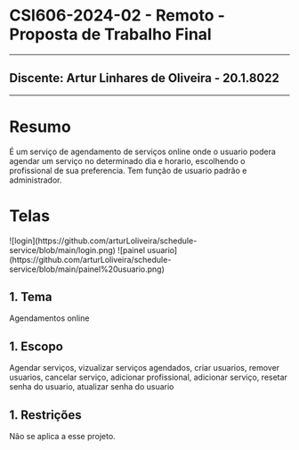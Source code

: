 <h1>CSI606-2024-02 - Remoto - Proposta de Trabalho Final</h1>
<hr>
<h2>Discente: Artur Linhares de Oliveira - 20.1.8022</h2>
<hr>
<h1>Resumo</h1>
<p>É um serviço de agendamento de serviços online onde o usuario podera agendar um serviço no determinado dia e horario, escolhendo o profissional de sua preferencia. Tem função de usuario padrão e administrador.</p>
<h1> Telas </h1>
![login](https://github.com/arturLoliveira/schedule-service/blob/main/login.png)
![painel usuario](https://github.com/arturLoliveira/schedule-service/blob/main/painel%20usuario.png)

<h2>1. Tema</h2>
<p> Agendamentos online</p>
<h2>1. Escopo</h2>
<p>Agendar serviços, vizualizar serviços agendados, criar usuarios, remover usuarios, cancelar serviço, adicionar profissional, adicionar serviço, resetar senha do usuario, atualizar senha do usuario</p>
<h2>1. Restrições</h2>
<p>Não se aplica a esse projeto.</p>
